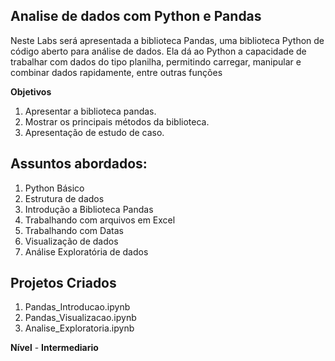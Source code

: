 ##  **Analise de dados com Python e Pandas**

Neste Labs será apresentada a biblioteca Pandas, uma biblioteca Python de código aberto para análise de dados. Ela dá ao Python a capacidade de trabalhar com dados do tipo planilha, permitindo carregar, manipular e combinar dados rapidamente, entre outras funções

**Objetivos**

1. Apresentar a biblioteca pandas.
2. Mostrar os principais métodos da biblioteca.
3. Apresentação de estudo de caso.

## Assuntos abordados:

 1. Python Básico
 1. Estrutura de dados
 1. Introdução a Biblioteca Pandas
 1. Trabalhando com arquivos em Excel
 1. Trabalhando com Datas
 1. Visualização de dados
 1. Análise Exploratória de dados

## Projetos Criados

1. Pandas_Introducao.ipynb
2. Pandas_Visualizacao.ipynb
3. Analise_Exploratoria.ipynb

**Nível** - **Intermediario**

